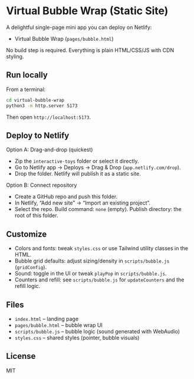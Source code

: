 # Virtual Bubble Wrap (Static Site)

A delightful single-page mini app you can deploy on Netlify:

- Virtual Bubble Wrap (`pages/bubble.html`)

No build step is required. Everything is plain HTML/CSS/JS with CDN styling.

## Run locally

From a terminal:

```bash
cd virtual-bubble-wrap
python3 -m http.server 5173
```

Then open `http://localhost:5173`.

## Deploy to Netlify

Option A: Drag-and-drop (quickest)
- Zip the `interactive-toys` folder or select it directly.
- Go to Netlify app → Deploys → Drag & Drop (`app.netlify.com/drop`).
- Drop the folder. Netlify will publish it as a static site.

Option B: Connect repository
- Create a GitHub repo and push this folder.
- In Netlify, “Add new site” → “Import an existing project”.
- Select the repo. Build command: `none` (empty). Publish directory: the root of this folder.

## Customize

- Colors and fonts: tweak `styles.css` or use Tailwind utility classes in the HTML.
- Bubble grid defaults: adjust sizing/density in `scripts/bubble.js` (`gridConfig`).
- Sound: toggle in the UI or tweak `playPop` in `scripts/bubble.js`.
- Counters and refill: see `scripts/bubble.js` for `updateCounters` and the refill logic.

## Files

- `index.html` – landing page
- `pages/bubble.html` – bubble wrap UI
- `scripts/bubble.js` – bubble logic (sound generated with WebAudio)
- `styles.css` – shared styles (pointer, bubble visuals)

## License

MIT